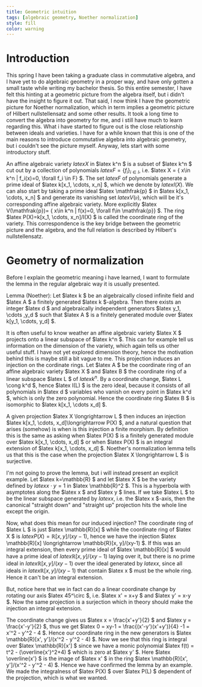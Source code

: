 ```yaml
---
title: Geometric intuition
tags: [algebraic geometry, Noether normalization]
style: fill
color: warning
---
```



# Introduction

This spring I have been taking a graduate class in commutative algebra, and I have yet to do algebraic geometry in a proper way, and have only gotten a small taste while writing my bachelor thesis. So this entire semester, I have felt this hinting at a geometric picture from the algebra itself, but i didn't have the insight to figure it out. That said, I now think I have the geometric picture for Noether normalization, which in term implies a geometric picture of Hilbert nullstellensatz and some other results. It took a long time to convert the algebra into geometry for me, and i still have much to learn regarding this. What i have started to figure out is the close relationship between ideals and varieties. I have for a while known that this is one of the main reasons to introduce commutative algebra into algebraic geometry, but i couldn't see the picture myself. Anyway, lets start with some introductory stuff.

An affine algebraic variety $latex X$ in $latex k^n $ is a subset of $latex k^n $ cut out by a collection of polynomials $latex F=\{ f_i\}_{i\in I}$, i.e.  $latex X = \{ x\in k^n | f_i(x)=0,  \forall f_i \in F\} $. The set $latex F$  of polynomials generate a prime ideal of $latex k[x_1, \cdots, x_n] $, which we denote by $latex I(X)$.  We can also start by taking a prime ideal $latex \mathfrak{p} $ in $latex k[x_1, \cdots, x_n] $ and generate its vanishing set $latex V(\mathfrak{p})$, which will be it's corresponding affine algebraic variety. More explicitly $latex V(\mathfrak{p})= \{ x\in k^n | f(x)=0,  \forall f\in \mathfrak{p}\} $.  The ring $latex P(X)=k[x_1, \cdots, x_n]/I(X) $ is called the coordinate ring of the variety. This correspondence is the key bridge between the geometric picture and the algebra, and the full relation is described by Hilbert's nullstellensatz. 


# Geometry of normalization

Before I explain the geometric meaning i have learned, I want to formulate the lemma in the regular algebraic way it is usually presented.

Lemma (Noether): Let $latex k $ be an algebraically closed infinite field and $latex A $ a finitely generated $latex k $-algebra. Then there exists an integer $latex d $ and algebraically independent generators $latex y_1, \cdots ,y_d $ such that $latex A $ is a finitely generated module over $latex k[y_1, \cdots, y_d] $.

It is often useful to know weather an affine algebraic variety $latex X $ projects onto a linear subspace of $latex k^n $. This can for example tell us information on the dimension of the variety, which again tells us other useful stuff. I have not yet explored dimension theory, hence the motivation behind this is maybe still a bit vague to me. This projection induces an injection on the cordinate rings. Let $latex A $ be the coordinate ring of an affine algebraic variety $latex X $ and $latex B $ the coordinate ring of a linear subspace $latex L $ of $latex k^n .$ By a coordinate change, $latex L \cong k^d $, hence $latex I(L) $ is the zero ideal, because it consists of all polynomials in $latex d $ variables who vanish on every point in $latex k^d $, which is only the zero polynomial. Hence the coordinate ring $latex B $ is isomorphic to $latex k[x_1, \cdots x_d] $.



A given projection $latex X \longrightarrow L $ then induces an injection $latex k[x_1, \cdots, x_d]\longrightarrow P(X) $, and a natural question that arises (somehow) is when is this injection a finite morphism. By definition this is the same as asking when $latex P(X) $ is a finitely generated module over $latex k[x_1, \cdots, x_d] $ or when $latex P(X) $ is an integral extension of $latex k[x_1, \cdots, x_d] $. Noether's normalization lemma tells us that this is the case when the projection $latex X \longrightarrow L $ is surjective.

I'm not going to prove the lemma, but i will instead present an explicit example. Let $latex k=\mathbb{R} $ and let $latex X $ be the variety defined by $latex x\cdot y = 1$ in $latex \mathbb{R}^2 $. This is a hyperbola with asymptotes along the $latex x $ and $latex y $ lines. If we take $latex L $ to be the linear subspace generated by $latex x$, i.e. the $latex x $-axis, then the canonical "straight down" and "straight up" projection hits the whole line except the origin.



Now, what does this mean for our induced injection? The coordinate ring of $latex L $ is just $latex \mathbb{R}[x] $ while the coordinate ring of $latex X $ is $latex P(X) =  \mathbb{R}[x, y]/(xy-1)$, hence we have the injection $latex \mathbb{R}[x] \longrightarrow \mathbb{R}[x, y]/(xy-1) $. If this was an integral extension, then every prime ideal of $latex \mathbb{R}[x] $ would have a prime ideal of $latex \mathbb{R}[x, y]/(xy-1)$ laying over it, but there is no prime ideal in $latex \mathbb{R}[x, y]/(xy-1)$ over the ideal generated by $latex x$, since all ideals in $latex \mathbb{R}[x, y]/(xy-1)$ that contain $latex x $ must be the whole ring. Hence it can't be an integral extension.


But, notice here that we in fact can do a linear coordinate change by rotating our axis $latex 45^\circ $, i.e. $latex x' = x+y $ and $latex y' = x-y $. Now the same projection is a surjection which in theory should make the injection an integral extension. 

The coordinate change gives us $latex x = \frac{x'+y'}{2} $ and $latex y = \frac{x'-y'}{2} $, thus we get $latex 0 = xy-1 = \frac{(x'-y')(x'+y')}{4} -1 = x'^2 - y'^2 - 4 $. Hence our coordinate ring in the new generators is $latex \mathbb{R}[x', y']/(x'^2 - y'^2 - 4) $. Now we see that this ring is integral over $latex \mathbb{R}[x'] $ since we have a monic polynomial $latex f(t) = t^2 - (\overline{x'}^2+4) $ which is zero at $latex y' $. Here $latex \overline{x'} $ is the image of $latex x' $ in the ring $latex \mathbb{R}[x', y']/(x'^2 - y'^2 - 4) $. Hence we have confirmed the lemma by an example. We made the integralness of $latex P(X) $ over $latex P(L) $ dependent of the projection, which is what we wanted.
